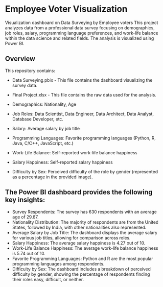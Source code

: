 # Employee Voter Visualization

Visualization dashboard on Data Surveying by Employee voters
This project analyzes data from a professional data survey focusing on demographics, job roles, salary, programming language preferences, and work-life balance within the data science and related fields. The analysis is visualized using Power BI.

## Overview
This repository contains:

- Data Surveying.pbix -  This file contains the dashboard visualizing the survey data.
- Final Project.xlsx - This file contains the raw data used for the analysis.

- Demographics: Nationality, Age
- Job Roles: Data Scientist, Data Engineer, Data Architect, Data Analyst, Database Developer, etc.
- Salary: Average salary by job title
- Programming Languages: Favorite programming languages (Python, R, Java, C/C++, JavaScript, etc.)
- Work-Life Balance: Self-reported work-life balance happiness
- Salary Happiness: Self-reported salary happiness
- Difficulty by Sex: Perceived difficulty of the role by gender (represented as a percentage in the provided image).

## The Power BI dashboard provides the following key insights:

- Survey Respondents: The survey has 630 respondents with an average age of 29.87.
- Nationality Distribution: The majority of respondents are from the United States, followed by India, with other nationalities also represented.
- Average Salary by Job Title: The dashboard displays the average salary for various job titles, allowing for comparison across roles.
- Salary Happiness: The average salary happiness is 4.27 out of 10.
- Work-Life Balance Happiness: The average work-life balance happiness is 5.74 out of 10.
- Favorite Programming Languages: Python and R are the most popular programming languages among respondents.
- Difficulty by Sex: The dashboard includes a breakdown of perceived difficulty by gender, showing the percentage of respondents finding their roles easy, difficult, or neither.
